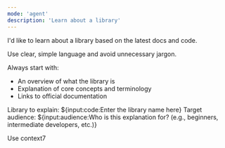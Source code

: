 ```yaml
---
mode: 'agent'
description: 'Learn about a library'
---
```


I'd like to learn about a library based on the latest docs and code.

Use clear, simple language and avoid unnecessary jargon.

Always start with:

* An overview of what the library is
* Explanation of core concepts and terminology
* Links to official documentation

Library to explain: ${input:code:Enter the library name here}
Target audience: ${input:audience:Who is this explanation for? (e.g., beginners, intermediate developers, etc.)}


Use context7
